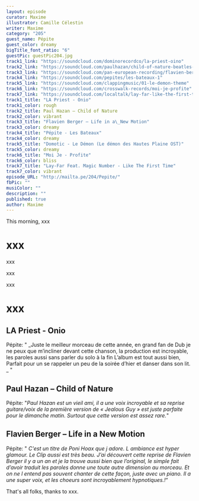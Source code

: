 ```yaml
---
layout: episode
curator: Maxime
illustrator: Camille Célestin
writer: Maxime
category: "205"
guest_name: Pépite
guest_color: dreamy
bigTitle_font_ratio: "6"
guestPic: guestPic204.jpg
track1_link: "https://soundcloud.com/dominorecordco/la-priest-oino"
track2_link: "https://soundcloud.com/paulhazan/child-of-nature-beatles-cover"
track3_link: "https://soundcloud.com/pan-european-recording/flavien-berger-ville-neuve-life-in-a-new-motion-cover"
track4_link: "https://soundcloud.com/pepites/les-bateaux-1"
track5_link: "https://soundcloud.com/clappingmusic/01-le-demon-theme"
track6_link: "https://soundcloud.com/crosswalk-records/moi-je-profite"
track7_link: "https://soundcloud.com/localtalk/lay-far-like-the-first-time-feat-magic-number"
track1_title: "LA Priest - Onio"
track1_color: rough
track2_title: Paul Hazan – Child of Nature
track2_color: vibrant
track3_title: "Flavien Berger – Life in a\_New Motion"
track3_color: dreamy
track4_title: "Pépite - Les Bateaux"
track4_color: dreamy
track5_title: "Domotic - Le Démon (Le démon des Hautes Plaine OST)"
track5_color: dreamy
track6_title: "Moi Je - Profite"
track6_color: bliss
track7_title: "Lay-Far Feat. Magic Number - Like The First Time"
track7_color: vibrant
episode_URL: "http://mailta.pe/204/Pepite/"
fbPic: ""
musiColor: ""
description: ""
published: true
author: Maxime
---
```






<p id="introduction">This morning, xxx </p>

# xxx

xxx

xxx

xxx 

# xxx
 
## LA Priest  - Onio
Pépite: " _Juste le meilleur morceau de cette année, en grand fan de Dub je ne peux que m’incliner devant cette chanson, la production est incroyable, les paroles aussi sans parler du solo à la fin  L’album est tout aussi bien, Parfait pour un se rappeler un peu de la soirée d’hier et danser dans son lit. _ "

## Paul Hazan – Child of Nature
Pépite: "_Paul Hazan est un vieil ami, il a une voix incroyable et sa reprise guitare/voix de la première version de « Jealous Guy » est juste parfaite pour le dimanche matin. Surtout que cette version est assez rare._"

## Flavien Berger – Life in a New Motion
Pépite: " _C'est un titre de Poni Hoax que j adore. L ambiance est hyper glamour. Le Clip aussi est très beau. J’ai découvert cette reprise de Flavien Berger il y a un an et je la trouve aussi bien que l’original, le simple fait d’avoir traduit les paroles donne une toute autre dimension au morceau. Et on ne l entend pas souvent chanter de cette façon, juste avec un piano. Il a une super voix, et les choeurs sont incroyablement hypnotiques.!_“
 
<p id="outroduction">
That's all folks, thanks to xxx.</p>
